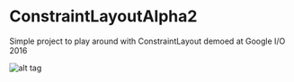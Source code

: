 # ConstraintLayoutAlpha2
Simple project to play around with ConstraintLayout demoed at Google I/O 2016


![alt tag](http://i.imgur.com/PVOdk8B.png)

